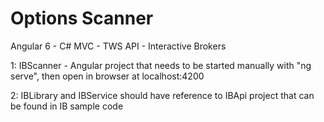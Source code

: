 # Options Scanner 
Angular 6 - C# MVC - TWS API - Interactive Brokers 

1: IBScanner - Angular project that needs to be started manually with "ng serve", then open in browser at localhost:4200

2: IBLibrary and IBService should have reference to IBApi project that can be found in IB sample code 
